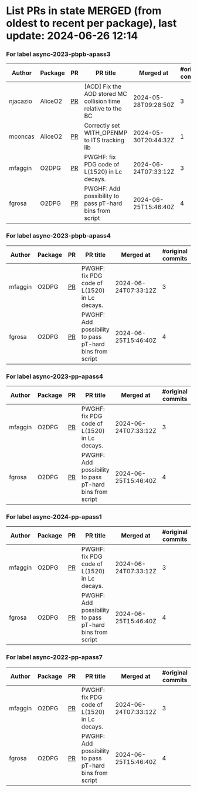 # List PRs in state MERGED (from oldest to recent per package), last update: 2024-06-26 12:14 


### For label async-2023-pbpb-apass3

| Author | Package | PR | PR title | Merged at | #original commits | Merge commit |
| --- | --- | --- | --- | --- | --- | --- |
| njacazio | AliceO2 | [PR](https://github.com/AliceO2Group/AliceO2/pull/13159) | [AOD] Fix the AOD stored MC collision time relative to the BC | 2024-05-28T09:28:50Z | 3 | 3b0a46991f06a8661f5ceab3d28e000b513bccce |
| mconcas | AliceO2 | [PR](https://github.com/AliceO2Group/AliceO2/pull/13188) | Correctly set WITH_OPENMP to ITS tracking lib | 2024-05-30T20:44:32Z | 1 | 62859c83eb64adc8d3f611ab979eb9ec447096cf |
| mfaggin | O2DPG | [PR](https://github.com/AliceO2Group/O2DPG/pull/1673) | PWGHF: fix PDG code of L(1520) in Lc decays. | 2024-06-24T07:33:12Z | 3 | 328c82607d5fa7e3410ddd9b4cb37f5737ac8adf |
| fgrosa | O2DPG | [PR](https://github.com/AliceO2Group/O2DPG/pull/1674) | PWGHF: Add possibility to pass pT-hard bins from script | 2024-06-25T15:46:40Z | 4 | 96c75a633e49218bec316e06a91bd05c2ba7dbac |


### For label async-2023-pbpb-apass4

| Author | Package | PR | PR title | Merged at | #original commits | Merge commit |
| --- | --- | --- | --- | --- | --- | --- |
| mfaggin | O2DPG | [PR](https://github.com/AliceO2Group/O2DPG/pull/1673) | PWGHF: fix PDG code of L(1520) in Lc decays. | 2024-06-24T07:33:12Z | 3 | 328c82607d5fa7e3410ddd9b4cb37f5737ac8adf |
| fgrosa | O2DPG | [PR](https://github.com/AliceO2Group/O2DPG/pull/1674) | PWGHF: Add possibility to pass pT-hard bins from script | 2024-06-25T15:46:40Z | 4 | 96c75a633e49218bec316e06a91bd05c2ba7dbac |


### For label async-2023-pp-apass4

| Author | Package | PR | PR title | Merged at | #original commits | Merge commit |
| --- | --- | --- | --- | --- | --- | --- |
| mfaggin | O2DPG | [PR](https://github.com/AliceO2Group/O2DPG/pull/1673) | PWGHF: fix PDG code of L(1520) in Lc decays. | 2024-06-24T07:33:12Z | 3 | 328c82607d5fa7e3410ddd9b4cb37f5737ac8adf |
| fgrosa | O2DPG | [PR](https://github.com/AliceO2Group/O2DPG/pull/1674) | PWGHF: Add possibility to pass pT-hard bins from script | 2024-06-25T15:46:40Z | 4 | 96c75a633e49218bec316e06a91bd05c2ba7dbac |


### For label async-2024-pp-apass1

| Author | Package | PR | PR title | Merged at | #original commits | Merge commit |
| --- | --- | --- | --- | --- | --- | --- |
| mfaggin | O2DPG | [PR](https://github.com/AliceO2Group/O2DPG/pull/1673) | PWGHF: fix PDG code of L(1520) in Lc decays. | 2024-06-24T07:33:12Z | 3 | 328c82607d5fa7e3410ddd9b4cb37f5737ac8adf |
| fgrosa | O2DPG | [PR](https://github.com/AliceO2Group/O2DPG/pull/1674) | PWGHF: Add possibility to pass pT-hard bins from script | 2024-06-25T15:46:40Z | 4 | 96c75a633e49218bec316e06a91bd05c2ba7dbac |


### For label async-2022-pp-apass7

| Author | Package | PR | PR title | Merged at | #original commits | Merge commit |
| --- | --- | --- | --- | --- | --- | --- |
| mfaggin | O2DPG | [PR](https://github.com/AliceO2Group/O2DPG/pull/1673) | PWGHF: fix PDG code of L(1520) in Lc decays. | 2024-06-24T07:33:12Z | 3 | 328c82607d5fa7e3410ddd9b4cb37f5737ac8adf |
| fgrosa | O2DPG | [PR](https://github.com/AliceO2Group/O2DPG/pull/1674) | PWGHF: Add possibility to pass pT-hard bins from script | 2024-06-25T15:46:40Z | 4 | 96c75a633e49218bec316e06a91bd05c2ba7dbac |
